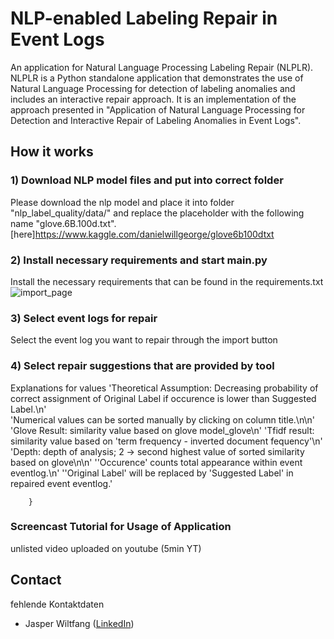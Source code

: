 # NLP-enabled Labeling Repair in Event Logs

An application for Natural Language Processing Labeling Repair (NLPLR). NLPLR is a Python standalone application that demonstrates the use of Natural Language Processing for detection of labeling anomalies and includes an interactive repair approach. It is an implementation of the approach presented in "Application of Natural Language Processing for Detection and Interactive Repair of Labeling Anomalies in Event Logs".

## How it works

### 1) Download NLP model files and put into correct folder

Please download the nlp model and place it into folder "nlp_label_quality/data/" and replace the placeholder with the following name "glove.6B.100d.txt".
[here]<https://www.kaggle.com/danielwillgeorge/glove6b100dtxt>

### 2) Install necessary requirements and start main.py

Install the necessary requirements that can be found in the requirements.txt
![import_page](https://user-images.githubusercontent.com/93436324/140188257-68c1040e-bd9d-47ac-86b7-28815461f30c.png)

### 3) Select event logs for repair

Select the event log you want to repair through the import button

### 4) Select repair suggestions that are provided by tool

Explanations for values
'Theoretical Assumption: Decreasing probability of correct assignment of Original Label if occurence is lower than Suggested Label.\n' \
                    'Numerical values can be sorted manually by clicking on column title.\n\n'
                    'Glove Result: similarity value based on glove model_glove\n'
                    'Tfidf result: similarity value based on \'term frequency - inverted document fequency\'\n'
                    'Depth: depth of analysis; 2 -> second highest value of sorted similarity based on glove\n\n'
                    '\'Occurence\' counts total appearance within event eventlog.\n'
                    '\'Original Label\' will be replaced by \'Suggested Label\' in repaired event eventlog.'

        }

### Screencast Tutorial for Usage of Application

unlisted video uploaded on youtube (5min YT)

## Contact

fehlende Kontaktdaten

- Jasper Wiltfang ([LinkedIn](https://www.linkedin.com/in/jasper-wiltfang))
